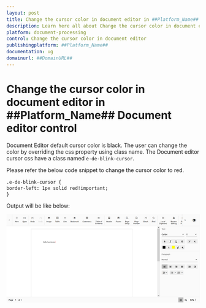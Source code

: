 ```yaml
---
layout: post
title: Change the cursor color in document editor in ##Platform_Name## Document editor control | Syncfusion
description: Learn here all about Change the cursor color in document editor in Syncfusion ##Platform_Name## Document editor control of Syncfusion Essential JS 2 and more.
platform: document-processing
control: Change the cursor color in document editor 
publishingplatform: ##Platform_Name##
documentation: ug
domainurl: ##DomainURL##
---
```


# Change the cursor color in document editor in ##Platform_Name## Document editor control

Document Editor default cursor color is black. The user can change the color by overriding the css property using class name. The Document editor cursor css have a class named `e-de-blink-cursor`.

Please refer the below code snippet to change the cursor color to red.

```
.e-de-blink-cursor {
border-left: 1px solid red!important;
}
```

Output will be like below:

![Change the cursor color in document editor](../images/cursor-css.png)
